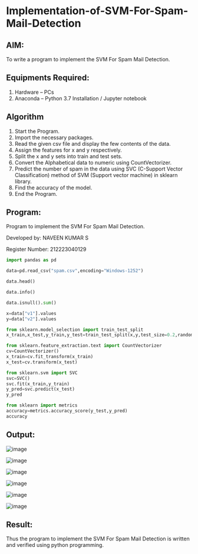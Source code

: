 # Implementation-of-SVM-For-Spam-Mail-Detection

## AIM:
To write a program to implement the SVM For Spam Mail Detection.

## Equipments Required:
1. Hardware – PCs
2. Anaconda – Python 3.7 Installation / Jupyter notebook

## Algorithm
1. Start the Program.
2. Import the necessary packages.
3. Read the given csv file and display the few contents of the data.
4. Assign the features for x and y respectively.
5. Split the x and y sets into train and test sets.
6. Convert the Alphabetical data to numeric using CountVectorizer.
7. Predict the number of spam in the data using SVC (C-Support Vector Classification) method of SVM (Support vector machine) in sklearn library.
8. Find the accuracy of the model.
9. End the Program.

## Program:
Program to implement the SVM For Spam Mail Detection.

Developed by: NAVEEN KUMAR S

Register Number: 212223040129
```python
import pandas as pd

data=pd.read_csv("spam.csv",encoding="Windows-1252")

data.head()

data.info()

data.isnull().sum()

x=data["v1"].values
y=data["v2"].values

from sklearn.model_selection import train_test_split
x_train,x_test,y_train,y_test=train_test_split(x,y,test_size=0.2,random_state=0)

from sklearn.feature_extraction.text import CountVectorizer
cv=CountVectorizer()
x_train=cv.fit_transform(x_train)
x_test=cv.transform(x_test)

from sklearn.svm import SVC
svc=SVC()
svc.fit(x_train,y_train)
y_pred=svc.predict(x_test)
y_pred

from sklearn import metrics
accuracy=metrics.accuracy_score(y_test,y_pred)
accuracy
```

## Output:
![image](https://github.com/user-attachments/assets/61ed7aa4-c7e9-4475-a943-fb6c029be76e)

![image](https://github.com/user-attachments/assets/fe243bd5-51cc-407e-9603-f71398d2afab)

![image](https://github.com/user-attachments/assets/819d2e78-d8f4-468b-aa2b-a29b2f76f6ad)

![image](https://github.com/user-attachments/assets/2f91d5d4-16b8-4070-8cc6-e805d36ccc93)

![image](https://github.com/user-attachments/assets/8f0d185b-1f77-4f1b-b810-e0f21f8bf266)

![image](https://github.com/user-attachments/assets/3e43e2eb-acb5-49da-a98a-10d977d620da)


## Result:
Thus the program to implement the SVM For Spam Mail Detection is written and verified using python programming.
